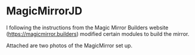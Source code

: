 # MagicMirrorJD
I following the instructions from the Magic Mirror Builders website (https://magicmirror.builders) modified certain modules to build the mirror. 

Attached are two photos of the MagicMirror set up.
